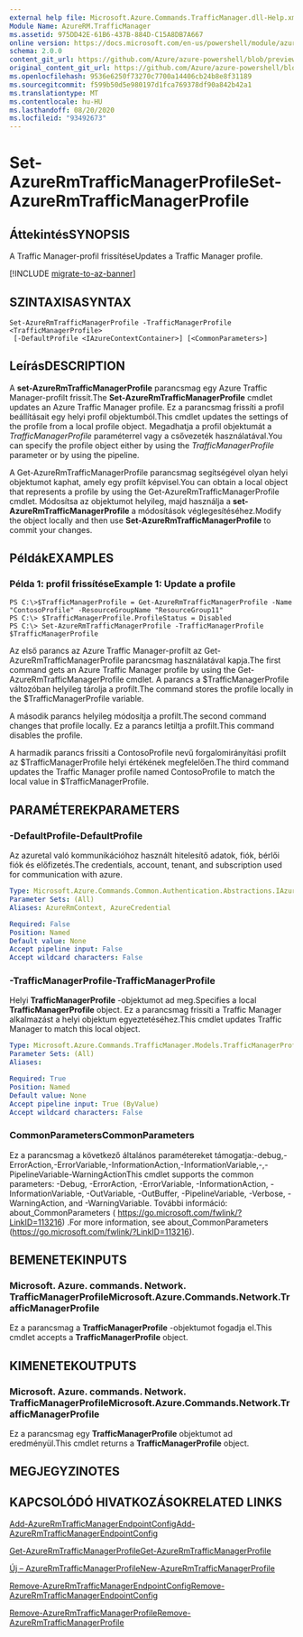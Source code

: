 ```yaml
---
external help file: Microsoft.Azure.Commands.TrafficManager.dll-Help.xml
Module Name: AzureRM.TrafficManager
ms.assetid: 975DD42E-61B6-437B-884D-C15A8DB7A667
online version: https://docs.microsoft.com/en-us/powershell/module/azurerm.trafficmanager/set-azurermtrafficmanagerprofile
schema: 2.0.0
content_git_url: https://github.com/Azure/azure-powershell/blob/preview/src/ResourceManager/TrafficManager/Commands.TrafficManager2/help/Set-AzureRmTrafficManagerProfile.md
original_content_git_url: https://github.com/Azure/azure-powershell/blob/preview/src/ResourceManager/TrafficManager/Commands.TrafficManager2/help/Set-AzureRmTrafficManagerProfile.md
ms.openlocfilehash: 9536e6250f73270c7700a14406cb24b8e8f31189
ms.sourcegitcommit: f599b50d5e980197d1fca769378df90a842b42a1
ms.translationtype: MT
ms.contentlocale: hu-HU
ms.lasthandoff: 08/20/2020
ms.locfileid: "93492673"
---
```

# <span data-ttu-id="0ceb5-101">Set-AzureRmTrafficManagerProfile</span><span class="sxs-lookup"><span data-stu-id="0ceb5-101">Set-AzureRmTrafficManagerProfile</span></span>

## <span data-ttu-id="0ceb5-102">Áttekintés</span><span class="sxs-lookup"><span data-stu-id="0ceb5-102">SYNOPSIS</span></span>
<span data-ttu-id="0ceb5-103">A Traffic Manager-profil frissítése</span><span class="sxs-lookup"><span data-stu-id="0ceb5-103">Updates a Traffic Manager profile.</span></span>

[!INCLUDE [migrate-to-az-banner](../../includes/migrate-to-az-banner.md)]

## <span data-ttu-id="0ceb5-104">SZINTAXISA</span><span class="sxs-lookup"><span data-stu-id="0ceb5-104">SYNTAX</span></span>

```
Set-AzureRmTrafficManagerProfile -TrafficManagerProfile <TrafficManagerProfile>
 [-DefaultProfile <IAzureContextContainer>] [<CommonParameters>]
```

## <span data-ttu-id="0ceb5-105">Leírás</span><span class="sxs-lookup"><span data-stu-id="0ceb5-105">DESCRIPTION</span></span>
<span data-ttu-id="0ceb5-106">A **set-AzureRmTrafficManagerProfile** parancsmag egy Azure Traffic Manager-profilt frissít.</span><span class="sxs-lookup"><span data-stu-id="0ceb5-106">The **Set-AzureRmTrafficManagerProfile** cmdlet updates an Azure Traffic Manager profile.</span></span>
<span data-ttu-id="0ceb5-107">Ez a parancsmag frissíti a profil beállításait egy helyi profil objektumból.</span><span class="sxs-lookup"><span data-stu-id="0ceb5-107">This cmdlet updates the settings of the profile from a local profile object.</span></span>
<span data-ttu-id="0ceb5-108">Megadhatja a profil objektumát a *TrafficManagerProfile* paraméterrel vagy a csővezeték használatával.</span><span class="sxs-lookup"><span data-stu-id="0ceb5-108">You can specify the profile object either by using the *TrafficManagerProfile* parameter or by using the pipeline.</span></span>

<span data-ttu-id="0ceb5-109">A Get-AzureRmTrafficManagerProfile parancsmag segítségével olyan helyi objektumot kaphat, amely egy profilt képvisel.</span><span class="sxs-lookup"><span data-stu-id="0ceb5-109">You can obtain a local object that represents a profile by using the Get-AzureRmTrafficManagerProfile cmdlet.</span></span>
<span data-ttu-id="0ceb5-110">Módosítsa az objektumot helyileg, majd használja a **set-AzureRmTrafficManagerProfile** a módosítások véglegesítéséhez.</span><span class="sxs-lookup"><span data-stu-id="0ceb5-110">Modify the object locally and then use **Set-AzureRmTrafficManagerProfile** to commit your changes.</span></span>

## <span data-ttu-id="0ceb5-111">Példák</span><span class="sxs-lookup"><span data-stu-id="0ceb5-111">EXAMPLES</span></span>

### <span data-ttu-id="0ceb5-112">Példa 1: profil frissítése</span><span class="sxs-lookup"><span data-stu-id="0ceb5-112">Example 1: Update a profile</span></span>
```
PS C:\>$TrafficManagerProfile = Get-AzureRmTrafficManagerProfile -Name "ContosoProfile" -ResourceGroupName "ResourceGroup11" 
PS C:\> $TrafficManagerProfile.ProfileStatus = Disabled
PS C:\> Set-AzureRmTrafficManagerProfile -TrafficManagerProfile $TrafficManagerProfile
```

<span data-ttu-id="0ceb5-113">Az első parancs az Azure Traffic Manager-profilt az Get-AzureRmTrafficManagerProfile parancsmag használatával kapja.</span><span class="sxs-lookup"><span data-stu-id="0ceb5-113">The first command gets an Azure Traffic Manager profile by using the Get-AzureRmTrafficManagerProfile cmdlet.</span></span>
<span data-ttu-id="0ceb5-114">A parancs a $TrafficManagerProfile változóban helyileg tárolja a profilt.</span><span class="sxs-lookup"><span data-stu-id="0ceb5-114">The command stores the profile locally in the $TrafficManagerProfile variable.</span></span>

<span data-ttu-id="0ceb5-115">A második parancs helyileg módosítja a profilt.</span><span class="sxs-lookup"><span data-stu-id="0ceb5-115">The second command changes that profile locally.</span></span>
<span data-ttu-id="0ceb5-116">Ez a parancs letiltja a profilt.</span><span class="sxs-lookup"><span data-stu-id="0ceb5-116">This command disables the profile.</span></span>

<span data-ttu-id="0ceb5-117">A harmadik parancs frissíti a ContosoProfile nevű forgalomirányítási profilt az $TrafficManagerProfile helyi értékének megfelelően.</span><span class="sxs-lookup"><span data-stu-id="0ceb5-117">The third command updates the Traffic Manager profile named ContosoProfile to match the local value in $TrafficManagerProfile.</span></span>

## <span data-ttu-id="0ceb5-118">PARAMÉTEREK</span><span class="sxs-lookup"><span data-stu-id="0ceb5-118">PARAMETERS</span></span>

### <span data-ttu-id="0ceb5-119">-DefaultProfile</span><span class="sxs-lookup"><span data-stu-id="0ceb5-119">-DefaultProfile</span></span>
<span data-ttu-id="0ceb5-120">Az azuretal való kommunikációhoz használt hitelesítő adatok, fiók, bérlői fiók és előfizetés.</span><span class="sxs-lookup"><span data-stu-id="0ceb5-120">The credentials, account, tenant, and subscription used for communication with azure.</span></span>

```yaml
Type: Microsoft.Azure.Commands.Common.Authentication.Abstractions.IAzureContextContainer
Parameter Sets: (All)
Aliases: AzureRmContext, AzureCredential

Required: False
Position: Named
Default value: None
Accept pipeline input: False
Accept wildcard characters: False
```

### <span data-ttu-id="0ceb5-121">-TrafficManagerProfile</span><span class="sxs-lookup"><span data-stu-id="0ceb5-121">-TrafficManagerProfile</span></span>
<span data-ttu-id="0ceb5-122">Helyi **TrafficManagerProfile** -objektumot ad meg.</span><span class="sxs-lookup"><span data-stu-id="0ceb5-122">Specifies a local **TrafficManagerProfile** object.</span></span>
<span data-ttu-id="0ceb5-123">Ez a parancsmag frissíti a Traffic Manager alkalmazást a helyi objektum egyeztetéséhez.</span><span class="sxs-lookup"><span data-stu-id="0ceb5-123">This cmdlet updates Traffic Manager to match this local object.</span></span>

```yaml
Type: Microsoft.Azure.Commands.TrafficManager.Models.TrafficManagerProfile
Parameter Sets: (All)
Aliases:

Required: True
Position: Named
Default value: None
Accept pipeline input: True (ByValue)
Accept wildcard characters: False
```

### <span data-ttu-id="0ceb5-124">CommonParameters</span><span class="sxs-lookup"><span data-stu-id="0ceb5-124">CommonParameters</span></span>
<span data-ttu-id="0ceb5-125">Ez a parancsmag a következő általános paramétereket támogatja:-debug,-ErrorAction,-ErrorVariable,-InformationAction,-InformationVariable,-,-PipelineVariable-WarningAction</span><span class="sxs-lookup"><span data-stu-id="0ceb5-125">This cmdlet supports the common parameters: -Debug, -ErrorAction, -ErrorVariable, -InformationAction, -InformationVariable, -OutVariable, -OutBuffer, -PipelineVariable, -Verbose, -WarningAction, and -WarningVariable.</span></span> <span data-ttu-id="0ceb5-126">További információ: about_CommonParameters ( https://go.microsoft.com/fwlink/?LinkID=113216) .</span><span class="sxs-lookup"><span data-stu-id="0ceb5-126">For more information, see about_CommonParameters (https://go.microsoft.com/fwlink/?LinkID=113216).</span></span>

## <span data-ttu-id="0ceb5-127">BEMENETEK</span><span class="sxs-lookup"><span data-stu-id="0ceb5-127">INPUTS</span></span>

### <span data-ttu-id="0ceb5-128">Microsoft. Azure. commands. Network. TrafficManagerProfile</span><span class="sxs-lookup"><span data-stu-id="0ceb5-128">Microsoft.Azure.Commands.Network.TrafficManagerProfile</span></span>
<span data-ttu-id="0ceb5-129">Ez a parancsmag a **TrafficManagerProfile** -objektumot fogadja el.</span><span class="sxs-lookup"><span data-stu-id="0ceb5-129">This cmdlet accepts a **TrafficManagerProfile** object.</span></span>

## <span data-ttu-id="0ceb5-130">KIMENETEK</span><span class="sxs-lookup"><span data-stu-id="0ceb5-130">OUTPUTS</span></span>

### <span data-ttu-id="0ceb5-131">Microsoft. Azure. commands. Network. TrafficManagerProfile</span><span class="sxs-lookup"><span data-stu-id="0ceb5-131">Microsoft.Azure.Commands.Network.TrafficManagerProfile</span></span>
<span data-ttu-id="0ceb5-132">Ez a parancsmag egy **TrafficManagerProfile** objektumot ad eredményül.</span><span class="sxs-lookup"><span data-stu-id="0ceb5-132">This cmdlet returns a **TrafficManagerProfile** object.</span></span>

## <span data-ttu-id="0ceb5-133">MEGJEGYZI</span><span class="sxs-lookup"><span data-stu-id="0ceb5-133">NOTES</span></span>

## <span data-ttu-id="0ceb5-134">KAPCSOLÓDÓ HIVATKOZÁSOK</span><span class="sxs-lookup"><span data-stu-id="0ceb5-134">RELATED LINKS</span></span>

[<span data-ttu-id="0ceb5-135">Add-AzureRmTrafficManagerEndpointConfig</span><span class="sxs-lookup"><span data-stu-id="0ceb5-135">Add-AzureRmTrafficManagerEndpointConfig</span></span>](./Add-AzureRmTrafficManagerEndpointConfig.md)

[<span data-ttu-id="0ceb5-136">Get-AzureRmTrafficManagerProfile</span><span class="sxs-lookup"><span data-stu-id="0ceb5-136">Get-AzureRmTrafficManagerProfile</span></span>](./Get-AzureRmTrafficManagerProfile.md)

[<span data-ttu-id="0ceb5-137">Új – AzureRmTrafficManagerProfile</span><span class="sxs-lookup"><span data-stu-id="0ceb5-137">New-AzureRmTrafficManagerProfile</span></span>](./New-AzureRmTrafficManagerProfile.md)

[<span data-ttu-id="0ceb5-138">Remove-AzureRmTrafficManagerEndpointConfig</span><span class="sxs-lookup"><span data-stu-id="0ceb5-138">Remove-AzureRmTrafficManagerEndpointConfig</span></span>](./Remove-AzureRmTrafficManagerEndpointConfig.md)

[<span data-ttu-id="0ceb5-139">Remove-AzureRmTrafficManagerProfile</span><span class="sxs-lookup"><span data-stu-id="0ceb5-139">Remove-AzureRmTrafficManagerProfile</span></span>](./Remove-AzureRmTrafficManagerProfile.md)


